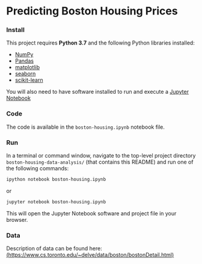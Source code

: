 # Predicting Boston Housing Prices

### Install

This project requires **Python 3.7** and the following Python libraries installed:

- [NumPy](http://www.numpy.org/)
- [Pandas](http://pandas.pydata.org/)
- [matplotlib](http://matplotlib.org/)
- [seaborn](https://seaborn.pydata.org/)
- [scikit-learn](http://scikit-learn.org/stable/)

You will also need to have software installed to run and execute a [Jupyter Notebook](http://ipython.org/notebook.html)

### Code

The code is available in the `boston-housing.ipynb` notebook file. 

### Run

In a terminal or command window, navigate to the top-level project directory `boston-housing-data-analysis/` (that contains this README) and run one of the following commands:

```bash
ipython notebook boston-housing.ipynb
```  
or
```bash
jupyter notebook boston-housing.ipynb
```

This will open the Jupyter Notebook software and project file in your browser.

### Data

Description of data can be found here: [(https://www.cs.toronto.edu/~delve/data/boston/bostonDetail.html)](https://www.cs.toronto.edu/~delve/data/boston/bostonDetail.html)
